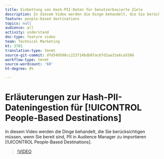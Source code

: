 ```yaml
---
title: Einbettung von Hash-PII-Daten für benutzerbasierte Ziele
description: In diesem Video werden die Dinge behandelt, die Sie berücksichtigen müssen, wenn Sie sich bereit erklären, PII-Dateien in Audience Manager für bevölkerungsbasierte Ziele zu importieren.
feature: people-based destinations
topics: null
audience: all
activity: understand
doc-type: feature video
team: Technical Marketing
kt: 3701
translation-type: tm+mt
source-git-commit: dfd549508cc223714bdb07ac6fd2aa31e6ca5586
workflow-type: tm+mt
source-wordcount: '60'
ht-degree: 0%

---
```



# Erläuterungen zur Hash-PII-Dateningestion für [!UICONTROL People-Based Destinations]

In diesem Video werden die Dinge behandelt, die Sie berücksichtigen müssen, wenn Sie bereit sind, PII in Audience Manager zu importieren [!UICONTROL People-Based Destinations].

>[!VIDEO](https://video.tv.adobe.com/v/29003/?quality=12)
